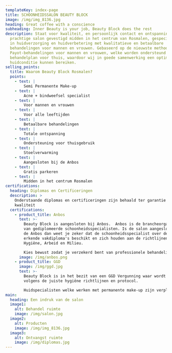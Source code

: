 ```yaml
---
templateKey: index-page
title: SCHOONHEIDSSALON BEAUTY BLOCK
image: /img/img_8136.jpg
heading: Great coffee with a conscience
subheading: Inner Beauty is your job, Beauty Block does the rest
description: Staat voor kwaliteit, en persoonlijk contact en ontspanning. Een
  prachtige salon gevestigd midden in het centrum van Rosmalen, gespecialiseerd
  in huidverzorging en huidverbetering met kwalitatieve en betaalbare
  behandelingen voor mannen en vrouwen. Gebaseerd op de nieuwste methodes van
  Payot-behandelingen voor mannen en vrouwen, welke worden ondersteund met een
  behandelplan voor thuis, waardoor wij in goede samenwerking een optimale
  huidconditie kunnen bereiken.
selling_points:
  title: Waarom Beauty Block Rosmalen?
  points:
    - text: |
        Semi Permanente Make-up
    - text: |
        Acne + bindweefsel specialist
    - text: |
        Voor mannen en vrouwen
    - text: |
        Voor alle leeftijden
    - text: |
        Betaalbare behandelingen
    - text: |
        Totale ontspanning 
    - text: |
        Ondersteuning voor thuisgebruik
    - text: |
        Stoelverwarming
    - text: |
        Aangesloten bij de Anbos
    - text: |
        Gratis parkeren
    - text: |
        Midden in het centrum Rosmalen
certifications:
  heading: Diplomas en Certificeringen
  description: >
    Onderstaande diplomas en certificeringen zijn behaald ter garantie van de
    kwaliteit
  certifications:
    - product_title: Anbos
      text: >-
        Beauty Block is aangesloten bij Anbos.  Anbos is de brancheorganisatie
        van gediplomeerde schoonheidsspecialisten. Is de salon aangesloten bij
        de Anbos dan weet je zeker dat de schoonheidsspecialist over de juiste
        erkende vakdiploma's beschikt en zich houden aan de richtlijnen voor
        Hygiëne, Arbeid en Milieu. 

        Kies bewust zodat je verzekerd bent van professionele behandelingen.
      image: /img/anbos.png
    - product_title: GGD
      image: /img/ggd.jpg
      text: >-
        Beauty Block is in het bezit van een GGD Vergunning waar wordt gewerkt
        volgens de juiste hygiëne richtlijnen en protocol.

        Huidspecialisten welke werken met permanente make-up zijn verplicht een GGD vergunning te hebben. Kies bewust zodat je verzekerd bent van professionele behandelingen.
main:
  heading: Een indruk van de salon
  image1:
    alt: Behandel ruimte
    image: /img/salon.jpg
  image2:
    alt: Producten
    image: /img/img_8136.jpg
  image3:
    alt: Ontvangst ruimte
    image: /img/diplomas.jpg
---
```

